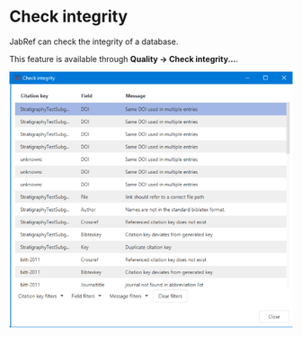 # Check integrity

JabRef can check the integrity of a database.

This feature is available through **Quality → Check integrity...**.

![Check integrity dialog](../.gitbook/assets/checkintegrity.png)

